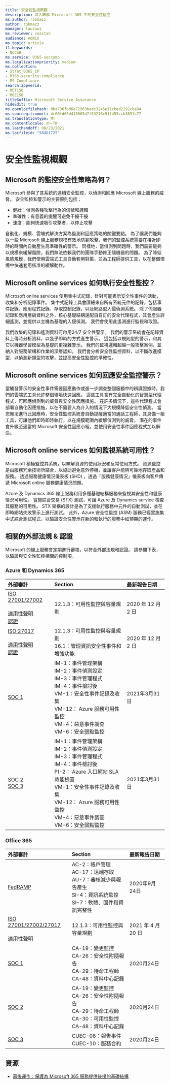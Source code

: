 ```yaml
---
title: 安全性監視概觀
description: 深入瞭解 Microsoft 365 中的安全性監控
ms.author: robmazz
author: robmazz
manager: laurawi
ms.reviewer: sosstah
audience: Admin
ms.topic: article
f1.keywords:
- NOCSH
ms.service: O365-seccomp
ms.localizationpriority: medium
ms.collection:
- Strat_O365_IP
- M365-security-compliance
- MS-Compliance
search.appverid:
- MET150
- MOE150
titleSuffix: Microsoft Service Assurance
hideEdit: true
ms.openlocfilehash: 8ba736fbd6e72963badc3245e11cbed2292cba94
ms.sourcegitcommit: 4c00fd65d418065d7f53216c91f455ccb3891c77
ms.translationtype: MT
ms.contentlocale: zh-TW
ms.lasthandoff: 08/23/2021
ms.locfileid: "58481725"
---
```

# <a name="security-monitoring-overview"></a>安全性監視概觀

## <a name="what-is-microsofts-strategy-for-monitoring-security"></a>Microsoft 的監控安全性策略為何？

Microsoft 參與了其系統的連續安全監控，以偵測和回應 Microsoft 線上服務的威脅。 安全監控和警示的主要原則包括：

- 健壯：偵測各種攻擊行為的信號和邏輯
- 準確性：有意義的提醒可避免干擾干擾
- 速度：能夠快速吸引攻擊者，以停止攻擊

自動化、規模、雲端式解決方案為監測和回應策略的關鍵要點。 為了讓我們能夠以一些 Microsoft 線上服務規模有效地防範攻擊，我們的監控系統需要在接近即時的時間內自動產生高準確性的警示。 同樣地，當偵測到問題時，我們需要能夠以規模來緩解風險，我們無法依賴我們的團隊手動修正隨機器的問題。 為了降低風險規模，我們使用雲端式工具自動套用對策，並為工程師提供工具，以在整個環境中快速套用核准的緩解動作。

## <a name="how-do-microsoft-online-services-perform-security-monitoring"></a>Microsoft online services 如何執行安全性監控？

Microsoft online services 使用集中式記錄，針對可能表示安全性事件的活動，收集和分析記錄事件。 集中式記錄工具會匯總來自所有系統元件的記錄，包括事件記錄、應用程式記錄、存取控制記錄，以及網路型入侵偵測系統。 除了伺服器記錄和應用層級資料之外，核心基礎結構還配自自訂的安全代理程式，其會產生詳細遙測，並提供以主機為基礎的入侵偵測。 我們會使用此遙測進行監視和取證。

我們收集的記錄和遙測資料可啟用24/7 安全性警示。 我們的警示系統會在記錄資料上傳時分析資料，以幾乎即時的方式產生警示。 這包括以規則型的警示，和其它以機器學習模型為基礎的更複雜警示。 我們的監視邏輯超越一般攻擊案例，並納入對服務架構和作業的深層認知。 我們會分析安全性監控資料，以不斷改進模型，以偵測新類型的攻擊，並提高安全性監控的準確性。

## <a name="how-do-microsoft-online-services-respond-to-security-monitoring-alerts"></a>Microsoft online services 如何回應安全監控警示？

當觸發警示的安全性事件需要回應動作或進一步調查整個服務中的辨識證據時，我們的雲端式工具允許整個環境快速回應。 這些工具含有完全自動化的智慧型代理程式，可回應偵測到的威脅與安全性因應措施。 在許多情況下，這些代理程式會部署自動化因應措施，以在不需要人為介入的情況下大規模降低安全性偵測。 當您無法進行此回應時，安全性監控系統會自動提醒適當的通話工程師，其具備一組工具，可讓他們即時即時執行，以在規模範圍內緩解偵測到的威脅。 潛在的事件會升級至適當的 Microsoft 安全性回應小組，並使用安全性事件回應程式加以解決。

## <a name="how-do-microsoft-online-services-monitor-system-availability"></a>Microsoft online services 如何監視系統可用性？

Microsoft 積極監控其系統，以瞭解資源的使用狀況和反常使用方式。 資源監控是由服務冗余技術所結合，以協助避免意外停機，並讓客戶能夠可靠地存取產品和服務。 透過服務健康情況儀表板 (SHD) ，透過「服務健康情況」儀表板向客戶傳遞 Microsoft online 服務健康情況問題。

Azure 及 Dynamics 365 線上服務利用多種基礎結構服務來監視其安全性和健康情況可用性。 實施綜合交易 (STX) 測試，可讓 Azure 及 Dynamics service 檢查其服務的可用性。 STX 架構的設計是為了支援執行服務中元件的自動測試，並在即時網站失敗警示上進行測試。 此外，Azure 安全性監控 (ASM) 服務已經實施集中式綜合測試程式，以驗證安全性警示在新的和執行的服務中如預期的運作。

## <a name="related-external-regulations--certifications"></a>相關的外部法規 & 認證

Microsoft 的線上服務會定期進行審核，以符合外部法規和認證。 請參閱下表，以驗證與安全性監控相關的控制項。

### <a name="azure-and-dynamics-365"></a>Azure 和 Dynamics 365

| **外部審計** | **Section** | **最新報告日期** |
|:--------|:--------|:------|
| [ISO 27001/27002](https://servicetrust.microsoft.com/ViewPage/MSComplianceGuideV3?command=Download&downloadType=Document&downloadId=e9116047-f327-430c-a83f-166b7e561ad6&tab=7027ead0-3d6b-11e9-b9e1-290b1eb4cdeb&docTab=7027ead0-3d6b-11e9-b9e1-290b1eb4cdeb_ISO_Reports) <br> <br> [適用性聲明](https://servicetrust.microsoft.com/ViewPage/MSComplianceGuideV3?command=Download&downloadType=Document&downloadId=00af6c3e-7f3e-4e0d-8b0e-79f45ef2cef1&tab=7027ead0-3d6b-11e9-b9e1-290b1eb4cdeb&docTab=7027ead0-3d6b-11e9-b9e1-290b1eb4cdeb_ISO_Reports) <br> [認證](https://servicetrust.microsoft.com/ViewPage/MSComplianceGuideV3?command=Download&downloadType=Document&downloadId=d7af5304-3a31-40e6-9abb-e26352305d41&tab=7027ead0-3d6b-11e9-b9e1-290b1eb4cdeb&docTab=7027ead0-3d6b-11e9-b9e1-290b1eb4cdeb_ISO_Reports) | 12.1.3：可用性監控與容量規劃 | 2020 年 12 月 2 日 |
| [ISO 27017](https://servicetrust.microsoft.com/ViewPage/MSComplianceGuideV3?command=Download&downloadType=Document&downloadId=e9116047-f327-430c-a83f-166b7e561ad6&tab=7027ead0-3d6b-11e9-b9e1-290b1eb4cdeb&docTab=7027ead0-3d6b-11e9-b9e1-290b1eb4cdeb_ISO_Reports) <br><br> [適用性聲明](https://servicetrust.microsoft.com/ViewPage/MSComplianceGuideV3?command=Download&downloadType=Document&downloadId=a3bca0ac-867d-4204-b66b-13665f5f1e8d&tab=7027ead0-3d6b-11e9-b9e1-290b1eb4cdeb&docTab=7027ead0-3d6b-11e9-b9e1-290b1eb4cdeb_ISO_Reports) <br> [認證](https://servicetrust.microsoft.com/ViewPage/MSComplianceGuideV3?command=Download&downloadType=Document&downloadId=25718a8a-f34d-41e1-a95a-c49246508787&tab=7027ead0-3d6b-11e9-b9e1-290b1eb4cdeb&docTab=7027ead0-3d6b-11e9-b9e1-290b1eb4cdeb_ISO_Reports) | 12.1.3：可用性監控與容量規劃 <br> 16.1：管理資訊安全性事件和增強功能 | 2020 年 12 月 2 日 |
| [SOC 1](https://servicetrust.microsoft.com/ViewPage/MSComplianceGuideV3?command=Download&downloadType=Document&downloadId=b8721ebd-af20-42fe-b22f-8332b0a19517&tab=7027ead0-3d6b-11e9-b9e1-290b1eb4cdeb&docTab=7027ead0-3d6b-11e9-b9e1-290b1eb4cdeb_SOC_%2F_SSAE_16_Reports) | IM-1：事件管理架構 <br> IM-2：事件偵測設定 <br> IM-3：事件管理程式 <br> IM-4：事件檢討後 <br> VM-1：安全性事件記錄及收集 <br> VM-12： Azure 服務可用性監控 <br> VM-4：惡意事件調查 <br> VM-6：安全弱點監控 | 2021年3月31日 |
| [SOC 2](https://servicetrust.microsoft.com/ViewPage/MSComplianceGuideV3?command=Download&downloadType=Document&downloadId=234a0f57-83c1-4afc-a586-a0e7a59592f7&tab=7027ead0-3d6b-11e9-b9e1-290b1eb4cdeb&docTab=7027ead0-3d6b-11e9-b9e1-290b1eb4cdeb_SOC_%2F_SSAE_16_Reports) <br> [SOC 3](https://servicetrust.microsoft.com/ViewPage/MSComplianceGuideV3?command=Download&downloadType=Document&downloadId=75c8cbf6-e456-473c-a05e-34fea888ec2a&tab=7027ead0-3d6b-11e9-b9e1-290b1eb4cdeb&docTab=7027ead0-3d6b-11e9-b9e1-290b1eb4cdeb_SOC_%2F_SSAE_16_Reports) | IM-1：事件管理架構 <br> IM-2：事件偵測設定 <br> IM-3：事件管理程式 <br> IM-4：事件檢討後 <br> PI-2： Azure 入口網站 SLA 效能檢查 <br> VM-1：安全性事件記錄及收集 <br> VM-12： Azure 服務可用性監控 <br> VM-4：惡意事件調查 <br> VM-6：安全弱點監控 | 2021年3月31日 |

### <a name="office-365"></a>Office 365

| **外部審計** | **Section** | **最新報告日期** |
|:--------|:--------|:------|
| [FedRAMP](https://compliance.microsoft.com/compliancemanager) | AC-2：帳戶管理 <br> AC-17：遠端存取 <br> AU-7：審核減少與報告產生 <br> SI-4：資訊系統監控 <br> SI-7：軟體、固件和資訊完整性 <br> | 2020年9月24日 |
| [ISO 27001/27002/27017](https://servicetrust.microsoft.com/ViewPage/MSComplianceGuideV3?command=Download&downloadType=Document&downloadId=8d625374-4f2d-49f8-9d37-a4281ba98222&tab=7027ead0-3d6b-11e9-b9e1-290b1eb4cdeb&docTab=7027ead0-3d6b-11e9-b9e1-290b1eb4cdeb_ISO_Reports) <br> <br> [適用性聲明](https://servicetrust.microsoft.com/ViewPage/MSComplianceGuideV3?command=Download&downloadType=Document&downloadId=c0df4ce8-c77e-4183-84eb-c8688470d8b1&tab=7027ead0-3d6b-11e9-b9e1-290b1eb4cdeb&docTab=7027ead0-3d6b-11e9-b9e1-290b1eb4cdeb_ISO_Reports) | 12.1.3：可用性監控與容量規劃 | 2021 年 4 月 20 日 |
| [SOC 1](https://servicetrust.microsoft.com/ViewPage/MSComplianceGuideV3?command=Download&downloadType=Document&downloadId=90df3f9c-3aaf-4dbf-99d0-ca9f2991721b&tab=7027ead0-3d6b-11e9-b9e1-290b1eb4cdeb&docTab=7027ead0-3d6b-11e9-b9e1-290b1eb4cdeb_SOC_%2F_SSAE_16_Reports) | CA-19：變更監控 <br> CA-26：安全性附隨報告 <br> CA-29：待命工程師 <br> CA-48：資料中心記錄 | 2020月24日 |
| [SOC 2](https://servicetrust.microsoft.com/ViewPage/MSComplianceGuideV3?command=Download&downloadType=Document&downloadId=a73c1738-7892-42b7-acd3-87b6371c53f6&tab=7027ead0-3d6b-11e9-b9e1-290b1eb4cdeb&docTab=7027ead0-3d6b-11e9-b9e1-290b1eb4cdeb_SOC_%2F_SSAE_16_Reports) | CA-19：變更監控 <br> CA-26：安全性附隨報告 <br> CA-29：待命工程師 <br> CA-30：可用性監控 <br> CA-48：資料中心記錄 | 2020月24日 |
| [SOC 3](https://servicetrust.microsoft.com/ViewPage/MSComplianceGuideV3?command=Download&downloadType=Document&downloadId=274054e5-4968-48d2-bf94-9a8eda5d7a93&tab=7027ead0-3d6b-11e9-b9e1-290b1eb4cdeb&docTab=7027ead0-3d6b-11e9-b9e1-290b1eb4cdeb_SOC_%2F_SSAE_16_Reports) | CUEC-08：報告事件 <br> CUEC-10：服務合約 | 2020月24日 |

## <a name="resources"></a>資源

- [幕後運作：保護為 Microsoft 365 服務提供後援的基礎結構](https://download.microsoft.com/download/c/4/5/c45b197e-f0d9-4f40-bd5f-ed8fc7d0cd8c/M365DCSecurityIntro_Whitepaper.pdf)
